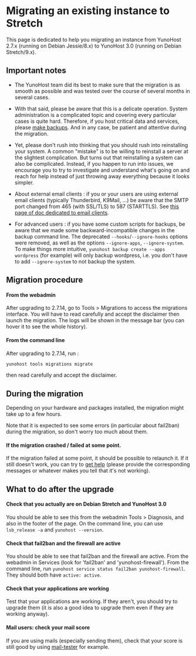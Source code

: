 # Migrating an existing instance to Stretch

This page is dedicated to help you migrating an instance from YunoHost 2.7.x (running on Debian Jessie/8.x) to YunoHost 3.0 (running on Debian Stretch/9.x).

## Important notes

- The YunoHost team did its best to make sure that the migration is as smooth as possible and was tested over the course of several months in several cases.

- With that said, please be aware that this is a delicate operation. System administration is a complicated topic and covering every particular cases is quite hard. Therefore, if you host critical data and services, please [make backups](/backup). And in any case, be patient and attentive during the migration.

- Yet, please don't rush into thinking that you should rush into reinstalling your system. A common "mistake" is to be willing to reinstall a server at the slightest complication. But turns out that reinstalling a system can also be complicated. Instead, if you happen to run into issues, we encourage you to try to investigate and understand what's going on and reach for help instead of just throwing away everything because it looks simpler.

- About external email clients : if you or your users are using external email clients (typically Thunderbird, K9Mail, ...) be aware that the SMTP port changed from 465 (with SSL/TLS) to 587 (STARTTLS). See [this page of doc dedicated to email clients](/email_configure_client).

- For advanced users : if you have some custom scripts for backups, be aware that we made some backward-incompatible changes in the backup command line. The deprecated `--hooks`/`--ignore-hooks` options were removed, as well as the options `--ignore-apps`, `--ignore-system`. To make things more intuitive, `yunohost backup create --apps wordpress` (for example) will only backup wordpress, i.e. you don't have to add `--ignore-system` to not backup the system.

## Migration procedure

#### From the webadmin

After upgrading to 2.7.14, go to Tools > Migrations to access the migrations interface. You will have to read carefully and accept the disclaimer then launch the migration. The logs will be shown in the message bar (you can hover it to see the whole history).

#### From the command line

After upgrading to 2.7.14, run : 

```bash
yunohost tools migrations migrate
```

then read carefully and accept the disclaimer.

## During the migration

Depending on your hardware and packages installed, the migration might take up to a few hours. 

Note that it is expected to see some errors (in particular about fail2ban) during the migration, so don't worry too much about them.

#### If the migration crashed / failed at some point.

If the migration failed at some point, it should be possible to relaunch it. If it still doesn't work, you can try to [get help](/help) (please provide the corresponding messages or whatever makes you tell that it's not working).

## What to do after the upgrade

#### Check that you actually are on Debian Stretch and YunoHost 3.0

You should be able to see this from the webadmin Tools > Diagnosis, and also in the footer of the page. On the command line, you can use `lsb_release -a` and `yunohost --version`.

#### Check that fail2ban and the firewall are active

You should be able to see that fail2ban and the firewall are active. From the webadmin in Services (look for 'fail2ban' and 'yunohost-firewall'). From the command line, run `yunohost service status fail2ban yunohost-firewall`. They should both have `active: active`.

#### Check that your applications are working

Test that your applications are working. If they aren't, you should try to upgrade them (it is also a good idea to upgrade them even if they are working anyway).

#### Mail users: check your mail score

If you are using mails (especially sending them), check that your score is still good by using [mail-tester](https://www.mail-tester.com/) for example.
